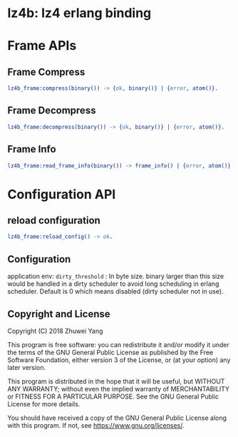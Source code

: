 # lz4b: lz4 erlang binding

# Frame APIs

## Frame Compress

``` erlang
lz4b_frame:compress(binary()) -> {ok, binary()} | {error, atom()}.
```

## Frame Decompress
``` erlang
lz4b_frame:decompress(binary()) -> {ok, binary()} | {error, atom()}.
```

## Frame Info
``` erlang
lz4b_frame:read_frame_info(binary()) -> frame_info() | {error, atom()}.
```

# Configuration API

## reload configuration

``` erlang
lz4b_frame:reload_config() -> ok.
```

## Configuration
application env:
`dirty_threshold` : In byte size. binary larger than this size would be handled in a dirty scheduler to avoid long scheduling in erlang scheduler. Default is 0 which means disabled (dirty scheduler not in use).

## Copyright and License

Copyright (C) 2018  Zhuwei Yang

This program is free software: you can redistribute it and/or modify
it under the terms of the GNU General Public License as published by
the Free Software Foundation, either version 3 of the License, or
(at your option) any later version.

This program is distributed in the hope that it will be useful,
but WITHOUT ANY WARRANTY; without even the implied warranty of
MERCHANTABILITY or FITNESS FOR A PARTICULAR PURPOSE.  See the
GNU General Public License for more details.

You should have received a copy of the GNU General Public License
along with this program.  If not, see <https://www.gnu.org/licenses/>.

